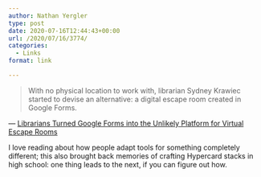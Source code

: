 ```yaml
---
author: Nathan Yergler
type: post
date: 2020-07-16T12:44:43+00:00
url: /2020/07/16/3774/
categories:
  - Links
format: link

---
```

> With no physical location to work with, librarian Sydney Krawiec started to devise an alternative: a digital escape room created in Google Forms. 

&#8212; [Librarians Turned Google Forms into the Unlikely Platform for Virtual Escape Rooms][1]

I love reading about how people adapt tools for something completely different; this also brought back memories of crafting Hypercard stacks in high school: one thing leads to the next, if you can figure out how.

 [1]: https://www.theverge.com/2020/7/15/21324558/google-forms-virtual-escape-rooms-librarians-games-puzzles-homeschooling